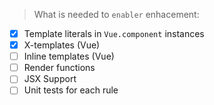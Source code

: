 > What is needed to `enabler` enhacement:


- [x] Template literals in `Vue.component` instances
- [x] X-templates (Vue)
- [ ] Inline templates (Vue)
- [ ] Render functions
- [ ] JSX Support
- [ ] Unit tests for each rule
